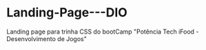 # Landing-Page---DIO

Landing page para trinha CSS do bootCamp "Potência Tech iFood - Desenvolvimento de Jogos"

